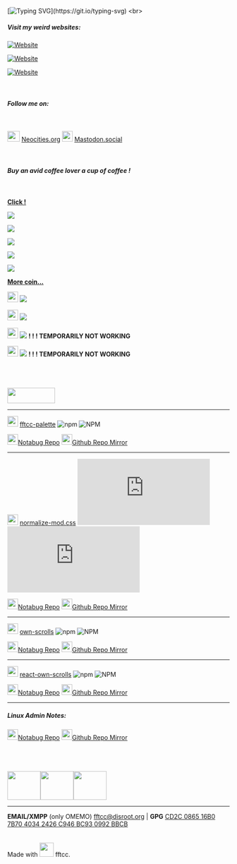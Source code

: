 [![Typing SVG](http://readme-typing-svg.herokuapp.com?duration=3000&color=FF99CC&vCenter=true&multiline=true&height=90&lines=Hello+wanderer!+They+call+me;FREAK+FROM+THE+COMPUTER+CLUB%2C;fftcc+in+short.)](https://git.io/typing-svg)
<br>
##### **Visit my weird websites**:

[![Website](https://img.shields.io/website?down_color=ed4e50&down_message=offline&label=ff99cc.art&style=flat-square&up_color=50ee80&up_message=online&url=https%3A%2F%2Fff99cc.art)](https://ff99cc.art)

[![Website](https://img.shields.io/website?down_color=ed4e50&down_message=offline&label=ff99cc.neocities.org&style=flat-square&up_color=50ee80&up_message=online&url=https%3A%2F%2Fff99cc.neocities.org)](https://ff99cc.neocities.org)

<a href="dontlose.link">![Website](https://img.shields.io/website?down_color=ed4e50&down_message=offline&label=dontlose.link&style=flat-square&up_color=50ee80&up_message=online&url=https%3A%2F%2Fdontlose.link)</a>
<br>
<br>
<br>
##### Follow me on:
<br>

<img src="https://notabug.org/fftcc/Buy-me-a-coffee/raw/main/badges/neocities.png" style="width:28px;height:24px;" /> [Neocities.org](https://neocities.org/site/ff99cc)
<img src="https://notabug.org/fftcc/Buy-me-a-coffee/raw/main/badges/mastodon.png" style="width:24px;" /> [Mastodon.social](https://mas.to/@fftcc)
<br>
<br>
<br>

##### Buy an avid coffee lover a cup of coffee !
<br>

[**Click !**](https://notabug.org/fftcc/Buy-me-a-coffee/src/main/Buy-me-a-coffee.md)

[![](https://notabug.org/fftcc/Buy-me-a-coffee/raw/main/btc/btc.png)](https://notabug.org/fftcc/Buy-me-a-coffee/src/main/btc/btc.md)

[![](https://notabug.org/fftcc/Buy-me-a-coffee/raw/main/trx/usdt-trx.png)](https://notabug.org/fftcc/Buy-me-a-coffee/src/main/trx/trx.md)

[![](https://notabug.org/fftcc/Buy-me-a-coffee/raw/main/xmr/xmr.png)](https://notabug.org/fftcc/Buy-me-a-coffee/src/main/xmr/xmr.md)

[![](https://notabug.org/fftcc/Buy-me-a-coffee/raw/main/eth/eth.png)](https://notabug.org/fftcc/Buy-me-a-coffee/src/main/eth/eth.md)

[![](https://notabug.org/fftcc/Buy-me-a-coffee/raw/main/ltc/ltc.png)](https://notabug.org/fftcc/Buy-me-a-coffee/src/main/ltc/ltc.md)

[**More coin...**](https://notabug.org/fftcc/Buy-me-a-coffee/src/main/Buy-me-a-coffee.md)

<img src="https://notabug.org/fftcc/Buy-me-a-coffee/raw/main/badges/qiwi-logo.png" style="width:24px;" /> [![](https://notabug.org/fftcc/Buy-me-a-coffee/raw/main/badges/qiwi.png)](qiwi.com/n/RUSSI698)

<img src="https://notabug.org/fftcc/Buy-me-a-coffee/raw/main/badges/qiwi2-logo.png" style="width:24px;" /> [![](https://notabug.org/fftcc/Buy-me-a-coffee/raw/main/badges/qiwi-donate.png)](https://donate.qiwi.com/payin/copywtf)

<img src="https://notabug.org/fftcc/Buy-me-a-coffee/raw/main/badges/liberapay-logo.png" style="width:24px;" /> [![](https://notabug.org/fftcc/Buy-me-a-coffee/raw/main/badges/liberapay.png)](https://liberapay.com/fftcc/) **! ! ! TEMPORARILY NOT WORKING**

<img src="https://notabug.org/fftcc/Buy-me-a-coffee/raw/main/badges/ko-fi-logo.png" style="width:24px;" /> [![](https://notabug.org/fftcc/Buy-me-a-coffee/raw/main/badges/ko-fi.png)](ko-fi.com/fftcc) **! ! ! TEMPORARILY NOT WORKING**
<br>
<br>
<br>
<br>
<br>
<img src="https://notabug.org/fftcc/Buy-me-a-coffee/raw/main/badges/npm-logo-red.png" style="width:108px; height:35px;"/>

---

<img src="https://notabug.org/fftcc/Buy-me-a-coffee/raw/main/badges/npm.png" style="width:24px;" /> [fftcc-palette](https://www.npmjs.com/package/fftcc-palette)  ![npm](https://img.shields.io/npm/v/fftcc-palette?color=%239867f0&style=flat-square) ![NPM](https://img.shields.io/npm/l/fftcc-palette?color=%23ff99cc&style=flat-square)

<img src="https://notabug.org/fftcc/Buy-me-a-coffee/raw/main/badges/git.png" style="width:24px;" />[Notabug Repo](https://notabug.org/fftcc/fftcc-palette) <img src="https://notabug.org/fftcc/Buy-me-a-coffee/raw/main/badges/github.png" style="width:24px;" />[Github Repo Mirror](https://github.com/fftcc/fftcc-palette)

---

<img src="https://notabug.org/fftcc/Buy-me-a-coffee/raw/main/badges/npm.png" style="width:24px;" /> [normalize-mod.css](https://www.npmjs.com/package/normalize-mod.css)  ![npm](https://img.shields.io/npm/v/normalize-mod.css?color=%239867f0&style=flat-square) ![NPM](https://img.shields.io/npm/l/normalize-mod.css?color=%23ff99cc&style=flat-square)

<img src="https://notabug.org/fftcc/Buy-me-a-coffee/raw/main/badges/git.png" style="width:24px;" />[Notabug Repo](https://notabug.org/fftcc/normalize-mod.css) <img src="https://notabug.org/fftcc/Buy-me-a-coffee/raw/main/badges/github.png" style="width:24px;" />[Github Repo Mirror](https://github.com/fftcc/normalize-mod.css)

---

<img src="https://notabug.org/fftcc/Buy-me-a-coffee/raw/main/badges/npm.png" style="width:24px;" /> [own-scrolls](https://www.npmjs.com/package/own-scrolls)  ![npm](https://img.shields.io/npm/v/own-scrolls?color=%239867f0&style=flat-square) ![NPM](https://img.shields.io/npm/l/own-scrolls?color=%23ff99cc&style=flat-square)

<img src="https://notabug.org/fftcc/Buy-me-a-coffee/raw/main/badges/git.png" style="width:24px;" />[Notabug Repo](https://notabug.org/fftcc/own-scrolls) <img src="https://notabug.org/fftcc/Buy-me-a-coffee/raw/main/badges/github.png" style="width:24px;" />[Github Repo Mirror](https://github.com/fftcc/own-scrolls)

---

<img src="https://notabug.org/fftcc/Buy-me-a-coffee/raw/main/badges/npm.png" style="width:24px;" /> [react-own-scrolls](https://www.npmjs.com/package/react-own-scrolls)  ![npm](https://img.shields.io/npm/v/react-own-scrolls?color=%239867f0&style=flat-square) ![NPM](https://img.shields.io/npm/l/react-own-scrolls?color=%23ff99cc&style=flat-square)

<img src="https://notabug.org/fftcc/Buy-me-a-coffee/raw/main/badges/git.png" style="width:24px;" />[Notabug Repo](https://notabug.org/fftcc/react-own-scrolls) <img src="https://notabug.org/fftcc/Buy-me-a-coffee/raw/main/badges/github.png" style="width:24px;" />[Github Repo Mirror](https://github.com/fftcc/react-own-scrolls)

---


##### **Linux Admin Notes**:

<img src="https://notabug.org/fftcc/Buy-me-a-coffee/raw/main/badges/git.png" style="width:24px;" />[Notabug Repo](https://notabug.org/fftcc/journal-admin)
<img src="https://notabug.org/fftcc/Buy-me-a-coffee/raw/main/badges/github.png" style="width:24px;" />[Github Repo Mirror](https://github.com/fftcc/journal-admin)
<br>
<br>
<br>
<br>
<br>
<img src="https://notabug.org/fftcc/Buy-me-a-coffee/raw/main/badges/wtfpl-1.png" style="width:75px; height:65px;" /><img src="https://notabug.org/fftcc/Buy-me-a-coffee/raw/main/badges/gnu-gpl-logo.png" style="width:75px; height:65px;" /><img src="https://notabug.org/fftcc/Buy-me-a-coffee/raw/main/badges/open-source-logo.png" style="width:75px; height:65px;" />
<br>

---

**EMAIL/XMPP** (only OMEMO) <fftcc@disroot.org> | **GPG** [CD2C 0865 16B0 7B70 4034  2426 C946 BC93 0992 BBCB](example)
<br>
<br>
<br>
Made with <img src="https://notabug.org/fftcc/Buy-me-a-coffee/raw/main/badges/love.png" style="width:32px;" /> fftcc.

